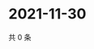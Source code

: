 # 2021-11-30

共 0 条

<!-- BEGIN WEIBO -->
<!-- 最后更新时间 Tue Nov 30 2021 07:11:53 GMT+0800 (China Standard Time) -->

<!-- END WEIBO -->
